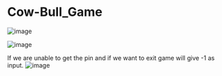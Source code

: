 # Cow-Bull_Game
![image](https://user-images.githubusercontent.com/73429092/149940617-ea43ce3e-ccdf-42d6-919c-2b4bdf268a9d.png)

![image](https://user-images.githubusercontent.com/73429092/149940240-7143d6ac-1c7a-4088-acb9-f3ebc5f9f934.png)

If we are unable to get the pin and if we want to exit game will give -1 as input.
![image](https://user-images.githubusercontent.com/73429092/149940806-0cc23299-ad95-43c9-8860-6b84b7964f21.png)
